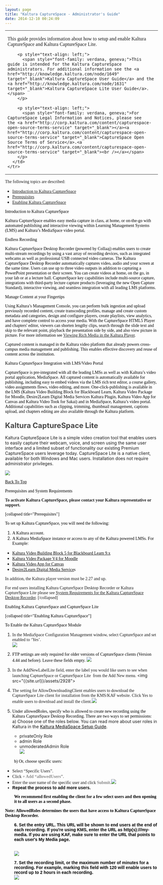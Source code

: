 ```yaml
---
layout: page
title: "Kaltura CaptureSpace - Administrator's Guide"
date: 2014-12-10 00:24:09
---
```


<span style="font-family: verdana, geneva;"><a name="Back_to_Top"></a></span>

<table>
  <tbody>
    <tr>
      <td>
        <p style="text-align: left;">
          <span style="font-family: verdana, geneva;">This guide provides information about how to setup and enable Kaltura CaptureSpace and Kaltura CaptureSpace Lite. </span>
        </p>
        
        <p style="text-align: left;">
          <span style="font-family: verdana, geneva;">This guide is intended for the Kaltura CaptureSpace administrators. For additional information see the <a href="http://knowledge.kaltura.com/node/1649" target="_blank">Kaltura CaptureSpace User Guide</a> and the <a href="http://knowledge.kaltura.com/node/1631" target="_blank">Kaltura CaptureSpace Lite User Guide</a>.</span>
        </p>
        
        <p style="text-align: left;">
          <span style="font-family: verdana, geneva;">For CaptureSpace Legal Information and Notices, please see the <a href="http://corp.kaltura.com/content/capturespace-open-source-terms-service" target="_blank"></a><a href="http://corp.kaltura.com/content/capturespace-open-source-terms-service" target="_blank">CaptureSpace Open Source Terms of Service</a>.<a href="http://corp.kaltura.com/content/capturespace-open-source-terms-service" target="_blank"><br /></a></span>
        </p>
      </td>
    </tr>
  </tbody>
</table>

<span style="font-family: verdana, geneva;">The following topics are described:</span>

*   <span style="font-family: verdana, geneva;"><a href="#Intro" style="font-family: verdana, geneva;">Introduction to Kaltura CaptureSpace</a></span>
*   <span style="font-family: verdana, geneva;"><a href="#prerequisites">Prerequisites</a></span>
*   <span style="font-family: verdana, geneva;"><a href="#prerequisites"></a><a href="#Enbale" style="font-family: verdana, geneva;">Enabling Kaltura CaptureSpace</a> </span>

<p class="mce-heading-2">
  <span style="font-family: verdana, geneva; color: #888888;"><a name="Intro"></a><span style="color: #000000;">Introduction to Kaltura CaptureSpace</span></span>
</p>

<span style="font-family: verdana, geneva; color: #000000;">Kaltura CaptureSpace enables easy media capture in class, at home, or on-the-go with automated publishing and interactive viewing within Learning Management Systems (LMS) and Kaltura’s MediaSpace video portal.</span>

<p class="mce-heading-3">
  <span style="font-family: verdana, geneva; color: #000000;">Endless Recording</span>
</p>

<span style="font-family: verdana, geneva; color: #000000;">Kaltura CaptureSpace Desktop Recorder (powered by Collaaj) enables users to create multi-stream recordings by using a vast array of recording devices, such as integrated webcams as well as professional USB connected video cameras. The Kaltura CaptureSpace Desktop Recorder automatically captures video, audio and your screen at the same time. Users can use up to three video outputs in addition to capturing a PowerPoint presentation or their screen. You can create videos at home, on the go, in your lab or at a lecture hall. CaptureSpace key capabilities include multi-source capture, integrations with third-party lecture capture products (leveraging the new Open Capture Standard), interactive viewing, and seamless integration with all leading LMS platforms.</span>

<p class="mce-heading-3">
  <span style="font-family: verdana, geneva; color: #000000;">Manage Content at your Fingertips</span>
</p>

<span style="font-family: verdana, geneva; color: #000000;">Using Kaltura’s Management Console, you can perform bulk ingestion and upload previously recorded content, create transcoding profiles, manage and create custom metadata and categories, design and configure players, create playlists, view analytics, and have complete control to access your media. With the CaptureSpace HTML5 Player and chapters' editor, viewers can shorten lengthy clips, search through the slide text and skip to the relevant point, playback the presentation side by side, and also view picture in picture. For more information see <a href="http://knowledge.kaltura.com/node/1351" target="_blank">Viewing Rich Media in the Kaltura Player</a>.</span>

<span style="font-family: verdana, geneva; color: #000000;">Captured content is managed in the Kaltura video platform that already powers cross-campus media management and publishing. This enables effective discovery and reuse of content across the institution.</span>

<p class="mce-heading-3">
  <span style="font-family: verdana, geneva; color: #000000;">Kaltura CaptureSpace Integration with LMS/Video Portal</span>
</p>

<span style="font-family: verdana, geneva; color: #000000;">CaptureSpace is pre-integrated with all the leading LMSs as well as with Kaltura’s video portal application, MediaSpace. All captured content is automatically available for publishing, including easy to embed videos via the LMS rich text editor, a course gallery, video assignments flows, video editing, and more. One-click-publishing is available in the LMS (Kaltura Video Building Block for Blackboard Learn, Kaltura Video Package for Moodle, Desire2Learn Digital Media Services Kaltura Plugin, Kaltura Video App for Canvas and Kaltura Video Took for Sakai) and in MediaSpace, Kaltura’s video portal. Additional capabilities such as clipping, trimming, thumbnail management, captions upload, and chapters editing are also available through the Kaltura platform.</span>

<h3 class="mce-heading-3">
  <span style="color: #484848; font-size: 18pt; font-weight: bold;">Kaltura CaptureSpace Lite</span>
</h3>

Kaltura CaptureSpace Lite is a simple video creation tool that enables users to easily capture their webcam, voice, and screen using the same user interface and a limited subset of functionality our existing Premium CaptureSpace users leverage today. CaptureSpace Lite is a native client, available for both Windows and Mac users. Installation does not require administrator privileges.

<img src="{{site.url}}/assets/2946">

<span style="font-family: verdana, geneva; color: #000000;"><a href="#Back_to_Top"><span style="color: #000000;">Back To Top</span></a></span>

<p class="mce-heading-2">
  <span style="font-family: verdana, geneva; color: #000000;"><a name="prerequisites"></a>Prerequisites and System Requirements </span>
</p>

<span style="font-family: verdana, geneva;"><strong>To activate Kaltura CaptureSpace, please contact your Kaltura representative or support. </strong></span>

<span style="font-family: verdana, geneva; color: #000000;">[collapsed title="Prerequisites"]</span>

<span style="font-family: verdana, geneva; color: #000000;">To set up Kaltura CaptureSpace, you will need the following:  </span>

1.  <span style="font-family: verdana, geneva; color: #000000;">A Kaltura account.</span>
2.  <span style="font-family: verdana, geneva; color: #000000;">A Kaltura MediaSpace instance or access to any of the Kaltura powered LMSs. For Example: </span>

*   <span style="font-family: verdana, geneva; color: #000000; background-color: #ffffff;"><a href="http://knowledge.kaltura.com/node/353#blackboard" target="_blank"><span style="color: #000000; background-color: #ffffff;">Kaltura Video Building Block 5 for Blackboard Learn 9.x</span></a></span>
*   <span style="font-family: verdana, geneva; color: #000000; background-color: #ffffff;"><a href="http://knowledge.kaltura.com/sites/default/files/Kaltura_Video_Package_v4_for_Moodle_v2_5_2_7_Setup_Guide.pdf" target="_blank"><span style="color: #000000; background-color: #ffffff;">Kaltura Video Package V4 for Moodle</span></a></span>
*   <span style="font-family: verdana, geneva; color: #000000; background-color: #ffffff;"><a href="http://knowledge.kaltura.com/sites/default/files/Kaltura_%20Video_App_for_Canvas_User_Guide_0.pdf" target="_blank"><span style="color: #000000; background-color: #ffffff;">Kaltura Video App for Canvas</span></a></span>
*   <span style="font-family: verdana, geneva; color: #000000; background-color: #ffffff;"><a href="http://knowledge.kaltura.com/sites/default/files/Desire2Learn_DMS_v3_Kaltura_User_Manual_1.pdf" target="_blank"><span style="color: #000000; background-color: #ffffff;">Desire2Learn Digital Media Service</span></a>s</span>

<span style="font-family: verdana, geneva;">In addition, the Kaltura player version must be 2.27 and up.</span>

<span style="font-family: verdana, geneva;">For end users installing Kaltura CaptureSpace Desktop Recorder or Kaltura CaptureSpace Lite please see <a href="http://knowledge.kaltura.com/node/1646" target="_blank">System Requirements for the Kaltura CaptureSpace Desktop Recorder</a>. </span><span style="font-family: verdana, geneva;">[/collapsed]</span>

<p class="mce-heading-2">
  <span style="font-family: verdana, geneva; color: #000000;"><a name="Enbale"></a>Enabling Kaltura CaptureSpace and CaptureSpace Lite</span>
</p>

<span style="font-family: verdana, geneva; color: #000000;"><span>[collapsed title="Enabling Kaltura CaptureSpace"]</span><br /></span>

<p class="mce-procedure">
  <span style="font-family: verdana, geneva; color: #000000;">To Enable the Kaltura CaptureSpace Module</span>
</p>

1.  <span style="font-family: verdana, geneva;"><span style="font-family: verdana, geneva;">In the MediaSpace Configuration Management window, select CaptureSpace and set enabled to ‘Yes’.<br /><img src="{{site.url}}/assets/1814">
2.  <span style="font-family: verdana, geneva; color: #000000;">FTP settings are only required for older versions of CaptureSpace clients (Version 4.44 and before). Leave these fields empty. </span><img src="{{site.url}}/assets/2947">
3.  <span style="font-family: verdana, geneva;">In the AddNewLabelLite field, enter the label you would like users to see when launching CaptureSpace or CaptureSpace Lite  from the Add New menu. </span>\<img src="{{site.url}}/assets/2928">
4.  <span style="font-family: verdana, geneva;"><span><span><span>The setting for AllowDownloadingClient enables users to download the CaptureSpace Lite client for installation from the KMS/KAF website. Click Yes to enable users to download and install the client.</span></span></span></span><img src="{{site.url}}/assets/2931">
5.  <span style="font-family: verdana, geneva;"><span style="font-family: verdana, geneva;"><span style="color: #000000;"><span style="color: #000000;">Under allowedRoles, specify who is allowed to create new recording using the Kaltura CaptureSpace Desktop Recording. There are two ways to set permissions:<br /></span></span></span></span>
    a) Choose one of the roles below. You can read more about user roles in Kaltura in the [<span style="color: #000000;">Kaltura MediaSpace Setup Guide</span>][1]. 
    
    *   privateOnly Role
    *   admin Role
    *   unmoderatedAdmin Role  
        <img src="{{site.url}}/assets/1817">

 [1]: http://knowledge.kaltura.com/node/918/attachment/field_media

<p style="padding-left: 30px;">
  <span style="color: #000000; font-family: verdana, geneva;">b) Or, choose specific users:</span>
</p>

*   <span style="font-family: verdana, geneva;">Select “Specific Users”.</span>
*   <span style="font-family: verdana, geneva;">Click </span><strong style="color: #888888; font-family: verdana, geneva;">+ Add “allowedUsers”.</strong>
*   <span style="font-family: verdana, geneva;">Enter the user name of the specific user and click </span><strong style="color: #888888; font-family: verdana, geneva;"><strong style="color: #888888; font-family: verdana, geneva;"><strong><strong><strong>Submit.<strong style="color: #000000; font-family: Verdana, Arial, Helvetica, sans-serif;"><img src="{{site.url}}/assets/1818">
*   Repeat the process to add more users.  

<p style="padding-left: 30px;">
  <span style="font-family: verdana, geneva;">We recommend first enabling the client for a few select users and then opening it to all users as a second phase.</span>
</p>

<p class="mce-note-graphic">
  <span style="font-family: verdana, geneva; color: #000000;">Note: AllowedRoles determines the users that have access to Kaltura CaptureSpace Desktop Recorder.</span>
</p>

<p style="padding-left: 30px;">
  6. Set the entry URL. This URL will be shown to end users at the end of each recording. If you're using KMS, enter the URL as http(s):///my-media. If you are using KAF, make sure to enter the URL that points to each user's My Media page.
</p>

<p style="padding-left: 30px;">
  <br /><img src="{{site.url}}/assets/2932">
</p>

<p style="padding-left: 30px;">
  7. Set the recording limit, or the maximum number of minutes for a recording. For example, marking this field with 120 will enable users to record up to 2 hours in each recording. <br /><img src="{{site.url}}/assets/2933">
</p>